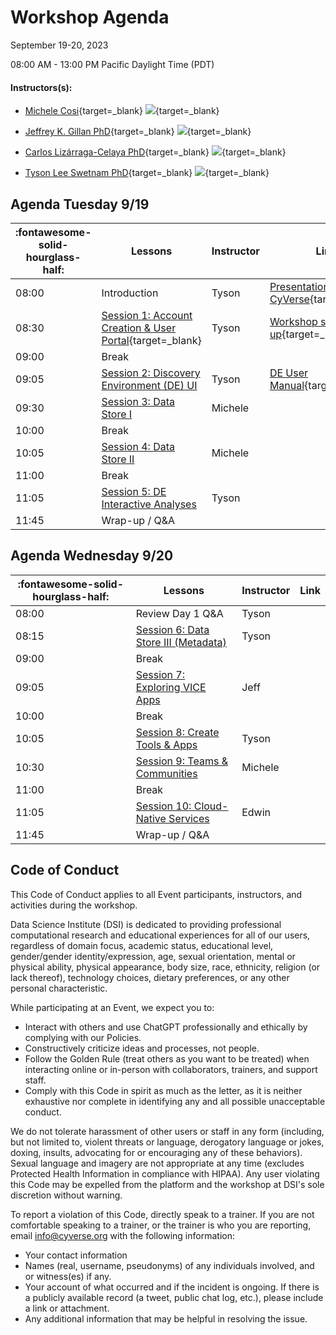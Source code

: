 # Workshop Agenda

September 19-20, 2023

08:00 AM - 13:00 PM Pacific Daylight Time (PDT)

#### Instructors(s): 

- [Michele Cosi](https://cosimichele.github.io/){target=_blank} [![](https://orcid.org/sites/default/files/images/orcid_16x16.png)](https://orcid.org/0000-0001-7609-1939){target=_blank}

- [Jeffrey K. Gillan PhD](https://www.gillanscience.com/){target=_blank} [![](https://orcid.org/sites/default/files/images/orcid_16x16.png)](https://orcid.org/0000-0002-0731-3048){target=_blank}

- [Carlos Lizárraga-Celaya PhD](https://carloslizarragac.github.io/){target=_blank} [![](https://orcid.org/sites/default/files/images/orcid_16x16.png)](https://orcid.org/0000-0002-0893-4268){target=_blank}

- [Tyson Lee Swetnam PhD](https://tysonswetnam.com/){target=_blank} [![](https://orcid.org/sites/default/files/images/orcid_16x16.png)](http://orcid.org/0000-0002-6639-7181){target=_blank}


## Agenda Tuesday 9/19

| :fontawesome-solid-hourglass-half: | Lessons | Instructor | Link |
|------------------------------------|---------|------------|------|
| 08:00 | Introduction | Tyson | [Presentation: CyVerse](https://tinyurl.com/usfs-cyverse){target=_blank} |
| 08:30 | [Session 1: Account Creation & User Portal](https://learning.cyverse.org/account/){target=_blank} | Tyson |[Workshop sign-up](https://user.cyverse.org/workshops/130){target=_blank} |
| 09:00 | Break | |
| 09:05 | [Session 2: Discovery Environment (DE) UI](step3.md) |  Tyson | [DE User Manual](https://learning.cyverse.org/de/){target=_blank} |
| 09:30 | [Session 3: Data Store I](step4.md) | Michele | 
| 10:00 | Break | | |
| 10:05 | [Session 4: Data Store II](step5.md) | Michele | 
| 11:00 | Break | | |
| 11:05 | [Session 5: DE Interactive Analyses](step8.md) | Tyson | |
| 11:45 | Wrap-up / Q&A |  |


## Agenda Wednesday 9/20

| :fontawesome-solid-hourglass-half: | Lessons | Instructor | Link |
|------------------------------------|---------|------------|------|
| 08:00 | Review Day 1 Q&A | Tyson |  |
| 08:15 | [Session 6: Data Store III (Metadata)](step6.md) | Tyson | 
| 09:00 | Break |  |
| 09:05 | [Session 7: Exploring VICE Apps ](step8.md) |  Jeff 
| 10:00 | Break | |
| 10:05 | [Session 8: Create Tools & Apps](https://learning.cyverse.org/de/create_apps/) | Tyson |
| 10:30 | [Session 9: Teams & Communities](https://learning.cyverse.org/ds/teams/) | Michele | |
| 11:00 | Break | | |
| 11:05 | [Session 10: Cloud-Native Services]() | Edwin | |
| 11:45 | Wrap-up / Q&A | 

## Code of Conduct

This Code of Conduct applies to all Event participants, instructors, and activities during the workshop.

Data Science Institute (DSI) is dedicated to providing professional computational research
and educational experiences for all of our users, regardless of domain
focus, academic status, educational level, gender/gender
identity/expression, age, sexual orientation, mental or physical
ability, physical appearance, body size, race, ethnicity, religion (or
lack thereof), technology choices, dietary preferences, or any other
personal characteristic.

While participating at an Event, we expect you to:

-   Interact with others and use ChatGPT professionally and ethically by
    complying with our Policies.
-   Constructively criticize ideas and processes, not people.
-   Follow the Golden Rule (treat others as you want to be treated) when
    interacting online or in-person with collaborators, trainers, and
    support staff.
-   Comply with this Code in spirit as much as the letter, as it is
    neither exhaustive nor complete in identifying any and all possible
    unacceptable conduct.

We do not tolerate harassment of other users or staff in any form
(including, but not limited to, violent threats or language, derogatory
language or jokes, doxing, insults, advocating for or encouraging any of
these behaviors). Sexual language and imagery are not appropriate at any
time (excludes Protected Health Information in compliance with HIPAA).
Any user violating this Code may be expelled from the platform and the
workshop at DSI's sole discretion without warning.

To report a violation of this Code, directly speak to a trainer. If you are not comfortable
speaking to a trainer, or the trainer is who you are reporting, email <info@cyverse.org> with the following information:

-   Your contact information
-   Names (real, username, pseudonyms) of any individuals involved, and
    or witness(es) if any.
-   Your account of what occurred and if the incident is ongoing. If
    there is a publicly available record (a tweet, public chat log,
    etc.), please include a link or attachment.
-   Any additional information that may be helpful in resolving the
    issue.